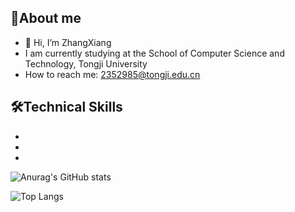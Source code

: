 
## 🌱About me
  - 👋 Hi, I’m ZhangXiang
  - I am currently studying at the School of Computer Science and Technology, Tongji University
  - How to reach me: 2352985@tongji.edu.cn

## 🛠️Technical Skills
 -
 -
 -

![Anurag's GitHub stats](https://github-readme-stats.vercel.app/api?username=Muoow&hide=contribs,prs)

![Top Langs](https://github-readme-stats.vercel.app/api/top-langs/?username=Muoow&layout=compact&theme=default)

